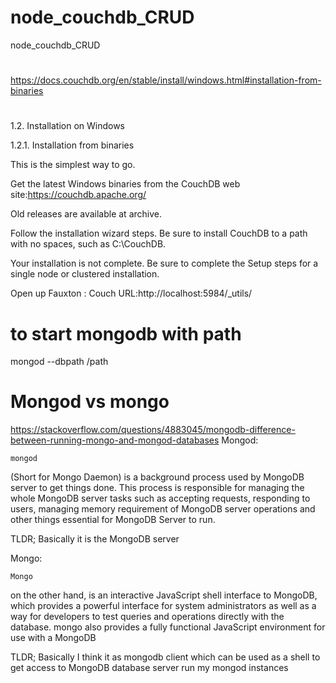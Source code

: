 # node_couchdb_CRUD
node_couchdb_CRUD
#
https://docs.couchdb.org/en/stable/install/windows.html#installation-from-binaries

#
1.2. Installation on Windows

1.2.1. Installation from binaries

This is the simplest way to go.

Get the latest Windows binaries from the CouchDB web site:https://couchdb.apache.org/

Old releases are available at archive.

Follow the installation wizard steps. Be sure to install CouchDB to a path with no spaces, such as C:\CouchDB.

Your installation is not complete. Be sure to complete the Setup steps for a single node or clustered installation.

Open up Fauxton : Couch URL:http://localhost:5984/_utils/

# to start mongodb with path
mongod --dbpath /path 

# Mongod vs mongo 
https://stackoverflow.com/questions/4883045/mongodb-difference-between-running-mongo-and-mongod-databases
Mongod:

    mongod

(Short for Mongo Daemon) is a background process used by MongoDB server to get things done. This process is responsible for managing the whole MongoDB server tasks such as accepting requests, responding to users, managing memory requirement of MongoDB server operations and other things essential for MongoDB Server to run.

TLDR; Basically it is the MongoDB server

Mongo:

    Mongo

on the other hand, is an interactive JavaScript shell interface to MongoDB, which provides a powerful interface for system administrators as well as a way for developers to test queries and operations directly with the database. mongo also provides a fully functional JavaScript environment for use with a MongoDB

TLDR; Basically I think it as mongodb client which can be used as a shell to get access to MongoDB database server run my mongod instances
